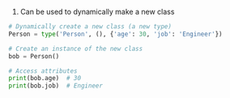 1. Can be used to dynamically make a new class
```python
# Dynamically create a new class (a new type)
Person = type('Person', (), {'age': 30, 'job': 'Engineer'})

# Create an instance of the new class
bob = Person()

# Access attributes
print(bob.age)  # 30
print(bob.job)  # Engineer
```